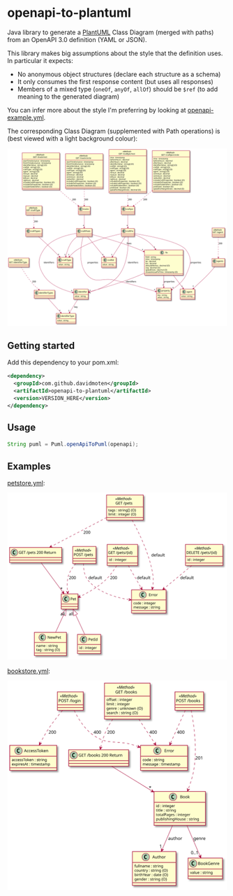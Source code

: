 # openapi-to-plantuml
Java library to generate a [PlantUML](https://plantuml.com) Class Diagram (merged with paths) from an OpenAPI 3.0 definition (YAML or JSON).

This library makes big assumptions about the style that the definition uses. In particular it expects:

* No anonymous object structures (declare each structure as a schema)
* It only consumes the first response content (but uses all responses) 
* Members of a mixed type (`oneOf`, `anyOf`, `allOf`) should be `$ref` (to add meaning to the generated diagram)

You can infer more about the style I'm preferring by looking at [openapi-example.yml](src/test/resources/openapi-example.yml). 

The corresponding Class Diagram (supplemented with Path operations) is (best viewed with a light background colour):

<img style="background-color:white" src="src/docs/openapi-example.svg"/>

## Getting started
Add this dependency to your pom.xml:

```xml
<dependency>
  <groupId>com.github.davidmoten</groupId>
  <artifactId>openapi-to-plantuml</artifactId>
  <version>VERSION_HERE</version>
</dependency>
```

## Usage

```java
String puml = Puml.openApiToPuml(openapi);
```

## Examples

[petstore.yml](src/test/resources/inputs/petstore.yml):

<img src="src/docs/tests/petstore-expanded.puml.svg"/>

[bookstore.yml](src/test/resources/inputs/bookstore.yml):

<img src="src/docs/tests/bookstore.puml.svg"/>

